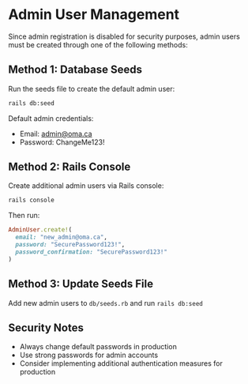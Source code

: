 # Admin User Management

Since admin registration is disabled for security purposes, admin users must be created through one of the following methods:

## Method 1: Database Seeds
Run the seeds file to create the default admin user:
```bash
rails db:seed
```

Default admin credentials:
- Email: admin@oma.ca
- Password: ChangeMe123!

## Method 2: Rails Console
Create additional admin users via Rails console:
```bash
rails console
```

Then run:
```ruby
AdminUser.create!(
  email: "new_admin@oma.ca",
  password: "SecurePassword123!",
  password_confirmation: "SecurePassword123!"
)
```

## Method 3: Update Seeds File
Add new admin users to `db/seeds.rb` and run `rails db:seed`

## Security Notes
- Always change default passwords in production
- Use strong passwords for admin accounts
- Consider implementing additional authentication measures for production
